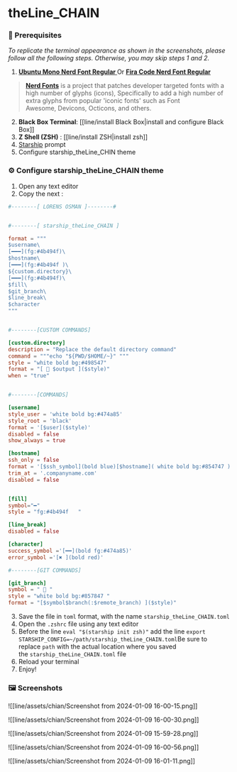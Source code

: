 # theLine_CHAIN

### 🧩 Prerequisites
 *To replicate the terminal appearance as shown in the screenshots, please follow all the following steps. Otherwise, you may skip steps 1 and 2.*
1. **[Ubuntu Mono Nerd Font Regular ](https://github.com/ryanoasis/nerd-fonts/tree/master/patched-fonts/UbuntuMono/Regular)**
Or  **[Fira Code Nerd Font Regular](https://github.com/ryanoasis/nerd-fonts/tree/master/patched-fonts/FiraCode/Regular)** 

> [**Nerd Fonts**](https://github.com/ryanoasis/nerd-fonts/tree/master) is a project that patches developer targeted fonts with a high number of glyphs (icons), Specifically to add a high number of extra glyphs from popular 'iconic fonts' such as Font Awesome, Devicons, Octicons, and others.

2. **Black Box Terminal**: [[line/install Black Box|install and configure Black Box]]
3. **Z Shell (ZSH)** : [[line/install ZSH|install zsh]]
4. [Starship](https://starship.rs/) prompt
5. Configure starship_theLine_CHIN theme
### ⚙️ Configure starship_theLine_CHAIN theme
1. Open any text editor
2. Copy the next :
```toml
#--------[ LORENS OSMAN ]--------#


#--------[ starship_theLine_CHAIN ]

format = """
$username\
[━━━](fg:#4b494f)\
$hostname\
[━━━](fg:#4b494f )\
${custom.directory}\
[━━━](fg:#4b494f)\
$fill\
$git_branch\
$line_break\
$character
"""


#--------[CUSTOM COMMANDS]

[custom.directory]
description = "Replace the default directory command"
command = """echo "${PWD/$HOME/~}" """
style = "white bold bg:#498547"
format = "[ 󰉋 $output ]($style)"
when = "true"


#--------[COMMANDS]

[username]
style_user = 'white bold bg:#474a85'
style_root = 'black'
format = '[$user]($style)'
disabled = false
show_always = true

[hostname]
ssh_only = false
format = '[$ssh_symbol](bold blue)[$hostname]( white bold bg:#854747 )'
trim_at = '.companyname.com'
disabled = false


[fill]
symbol="━"
style = "fg:#4b494f   "

[line_break]
disabled = false

[character]
success_symbol ='[━━](bold fg:#474a85)'
error_symbol ='[✖ ](bold red)'

#--------[GIT COMMANDS]

[git_branch]
symbol = "  "
style = "white bold bg:#857847 "
format = "[$symbol$branch(:$remote_branch) ]($style)"

```
3. Save the file in `toml` format, with the name `starship_theLine_CHAIN.toml`
4. Open the `.zshrc` file using any text editor
5. Before the line `eval "$(starship init zsh)"` add the line `export STARSHIP_CONFIG=~/path/starship_theLine_CHAIN.toml`Be sure to replace `path` with the actual location where you saved the `starship_theLine_CHAIN.toml` file
6. Reload your terminal
7. Enjoy!
### 🖼️ Screenshots

![[line/assets/chian/Screenshot from 2024-01-09 16-00-15.png]]

![[line/assets/chian/Screenshot from 2024-01-09 16-00-30.png]]

![[line/assets/chian/Screenshot from 2024-01-09 15-59-28.png]]

![[line/assets/chian/Screenshot from 2024-01-09 16-00-56.png]]

![[line/assets/chian/Screenshot from 2024-01-09 16-01-11.png]]
